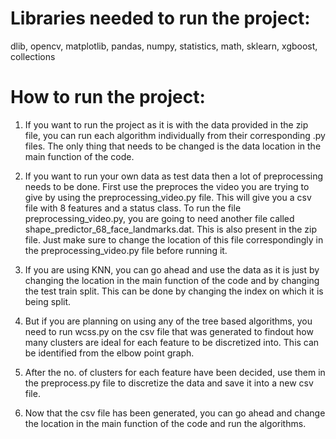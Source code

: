 Libraries needed to run the project:
====================================

dlib, opencv, matplotlib, pandas, numpy, statistics, math, sklearn, xgboost, collections

How to run the project:
=======================

1) If you want to run the project as it is with the data provided in the zip file, you can run each algorithm individually from their corresponding .py files. The only thing that needs to be changed is the data location in the main function of the code.

2) If you want to run your own data as test data then a lot of preprocessing needs to be done. First use the preproces the video you are trying to give by using the preprocessing_video.py file. This will give you a csv file with 8 features and a status class. To run the file preprocessing_video.py, you are going to need another file called shape_predictor_68_face_landmarks.dat. This is also present in the zip file. Just make sure to change the location of this file correspondingly in the preprocessing_video.py file before running it.

3) If you are using KNN, you can go ahead and use the data as it is just by changing the location in the main function of the code and by changing the test train split. This can be done by changing the index on which it is being split.

4) But if you are planning on using any of the tree based algorithms, you need to run wcss.py on the csv file that was generated to findout how many clusters are ideal for each feature to be discretized into. This can be identified from the elbow point graph.

5) After the no. of clusters for each feature have been decided, use them in the preprocess.py file to discretize the data and save it into a new csv file.

6) Now that the csv file has been generated, you can go ahead and change the location in the main function of the code and run the algorithms.
